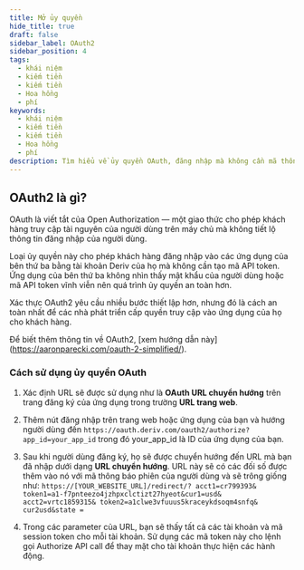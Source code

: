 ```yaml
---
title: Mở ủy quyền
hide_title: true
draft: false
sidebar_label: OAuth2
sidebar_position: 4
tags:
  - khái niệm
  - kiếm tiền
  - kiếm tiền
  - Hoa hồng
  - phí
keywords:
  - khái niệm
  - kiếm tiền
  - kiếm tiền
  - Hoa hồng
  - phí
description: Tìm hiểu về ủy quyền OAuth, đăng nhập mà không cần mã thông báo API và cách bạn có thể sử dụng nó để cải thiện trải nghiệm người dùng của ứng dụng giao dịch của mình.
---
```


## OAuth2 là gì?

OAuth là viết tắt của Open Authorization — một giao thức cho phép khách hàng truy cập tài nguyên của người dùng trên máy chủ mà không tiết lộ thông tin đăng nhập của người dùng.

Loại ủy quyền này cho phép khách hàng đăng nhập vào các ứng dụng của bên thứ ba bằng tài khoản Deriv của họ mà không cần tạo mã API token. Ứng dụng của bên thứ ba không nhìn thấy mật khẩu của người dùng hoặc mã API token vĩnh viễn nên quá trình ủy quyền an toàn hơn.

Xác thực OAuth2 yêu cầu nhiều bước thiết lập hơn, nhưng đó là cách an toàn nhất để các nhà phát triển cấp quyền truy cập vào ứng dụng của họ cho khách hàng.

Để biết thêm thông tin về OAuth2, [xem hướng dẫn này] (https://aaronparecki.com/oauth-2-simplified/).

### Cách sử dụng ủy quyền OAuth

1. Xác định URL sẽ được sử dụng như là **OAuth URL chuyển hướng** trên trang đăng ký của ứng dụng trong trường **URL trang web**.

2. Thêm nút đăng nhập trên trang web hoặc ứng dụng của bạn và hướng người dùng đến `https://oauth.deriv.com/oauth2/authorize?app_id=your_app_id` trong đó your_app_id là ID của ứng dụng của bạn.

3. Sau khi người dùng đăng ký, họ sẽ được chuyển hướng đến URL mà bạn đã nhập dưới dạng **URL chuyển hướng**. URL này sẽ có các đối số được thêm vào nó với mã thông báo phiên của người dùng và sẽ trông giống như: `https://[YOUR_WEBSITE_URL]/redirect/? acct1=cr799393& token1=a1-f7pnteezo4jzhpxclctizt27hyeot&cur1=usd& acct2=vrtc1859315& token2=a1clwe3vfuuus5kraceykdsoqm4snfq& cur2usd&state = `

4. Trong các parameter của URL, bạn sẽ thấy tất cả các tài khoản và mã session token cho mỗi tài khoản. Sử dụng các mã token này cho lệnh gọi Authorize API call để thay mặt cho tài khoản thực hiện các hành động.
